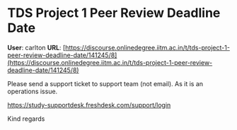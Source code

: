 # TDS Project 1 Peer Review Deadline Date

**User**: carlton
**URL**: [https://discourse.onlinedegree.iitm.ac.in/t/tds-project-1-peer-review-deadline-date/141245/8](https://discourse.onlinedegree.iitm.ac.in/t/tds-project-1-peer-review-deadline-date/141245/8)

Please send a support ticket to support team (not email). As it is an operations issue.

<https://study-supportdesk.freshdesk.com/support/login>

Kind regards

